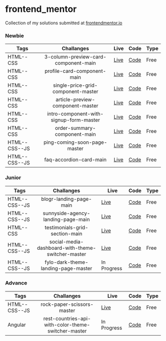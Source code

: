 # frontend_mentor
Collection of my solutions submitted at [frontendmentor.io ](https://www.frontendmentor.io/)

### Newbie

| Tags  | Challanges | Live|  Code|  Type| 
| --- | :---: |  -- | --  |  -- |
| HTML--CSS      |  3-column-preview-card-component-main | [Live](https://gerlc.github.io/frontend_mentor/3-column-preview-card-component-main) | [Code](https://github.com/GerLC/frontend_mentor/tree/main/3-column-preview-card-component-main) |Free|
| HTML--CSS      |  profile-card-component-main | [Live](https://gerlc.github.io/frontend_mentor/profile-card-component-main) | [Code](https://github.com/GerLC/frontend_mentor/tree/main/profile-card-component-main) |Free|
| HTML--CSS      |  single-price-grid-component-master | [Live](https://gerlc.github.io/frontend_mentor/single-price-grid-component-master) | [Code](https://github.com/GerLC/frontend_mentor/tree/main/single-price-grid-component-master) |Free|
| HTML--CSS      |  article-preview-component-master | [Live](https://gerlc.github.io/frontend_mentor/article-preview-component-master) | [Code](https://github.com/GerLC/frontend_mentor/tree/main/article-preview-component-master) |Free|
| HTML--CSS      |  intro-component-with-signup-form-master | [Live](https://gerlc.github.io/frontend_mentor/intro-component-with-signup-form-master) | [Code](https://github.com/GerLC/frontend_mentor/tree/main/intro-component-with-signup-form-master) |Free|
| HTML--CSS      |  order-summary-component-main | [Live](https://gerlc.github.io/frontend_mentor/order-summary-component-main) | [Code](https://github.com/GerLC/frontend_mentor/tree/main/order-summary-component-main) |Free|
| HTML--CSS--JS  |  ping-coming-soon-page-master | [Live](https://gerlc.github.io/frontend_mentor/ping-coming-soon-page-master) | [Code](https://github.com/GerLC/frontend_mentor/tree/main/ping-coming-soon-page-master) |Free|
| HTML--CSS--JS  |  faq-accordion-card-main | [Live](https://gerlc.github.io/frontend_mentor/faq-accordion-card-mai) | [Code](https://github.com/GerLC/frontend_mentor/tree/main/faq-accordion-card-main) |Free|


### Junior

| Tags  | Challanges | Live|  Code|  Type| 
| --- | :---: |  -- | --  |  -- |
| HTML--CSS--JS   | blogr-landing-page-main | [Live](https://gerlc.github.io/frontend_mentor/blogr-landing-page-main) | [Code](https://github.com/GerLC/frontend_mentor/tree/main/blogr-landing-page-main) |Free|
| HTML--CSS--JS   | sunnyside-agency-landing-page-main | [Live](https://gerlc.github.io/frontend_mentor/sunnyside-agency-landing-page-main) | [Code](https://github.com/GerLC/frontend_mentor/tree/main/sunnyside-agency-landing-page-main) |Free|
| HTML--CSS       | testimonials-grid-section-main | [Live](https://gerlc.github.io/frontend_mentor/testimonials-grid-section-main) | [Code](https://github.com/GerLC/frontend_mentor/tree/main/testimonials-grid-section-main) |Free|
| HTML--CSS--JS   | social-media-dashboard-with-theme-switcher-master | [Live](https://gerlc.github.io/frontend_mentor/social-media-dashboard-with-theme-switcher-master) | [Code](https://github.com/GerLC/frontend_mentor/tree/main/social-media-dashboard-with-theme-switcher-master) |Free|
| HTML--CSS--JS   | fylo-dark-theme-landing-page-master | In Progress | [Code](https://github.com/GerLC/frontend_mentor/tree/main/fylo-dark-theme-landing-page-master) |Free|

### Advance

| Tags  | Challanges | Live|  Code|  Type| 
| --- | :---: |  -- | --  |  -- |
| HTML--CSS--JS   | rock-paper-scissors-master | [Live](https://gerlc.github.io/frontend_mentor/rock-paper-scissors-master) | [Code](https://github.com/GerLC/frontend_mentor/tree/main/rock-paper-scissors-master) |Free|
| Angular   | rest-countries-api-with-color-theme-switcher-master | In Progress | [Code](https://github.com/GerLC/frontend_mentor/tree/main/rest-countries-api-with-color-theme-switcher-master) |Free|

<!-- [Live](https://gerlc.github.io/frontend_mentor/rest-countries-api-with-color-theme-switcher-master) 

[Live](https://gerlc.github.io/frontend_mentor/fylo-dark-theme-landing-page-master)-->